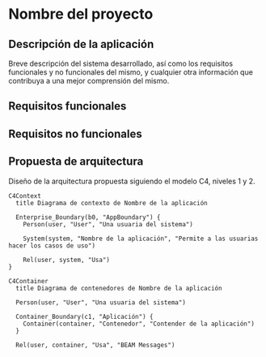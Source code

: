 # Nombre del proyecto

## Descripción de la aplicación

Breve descripción del sistema desarrollado, así como los requisitos
funcionales y no funcionales del mismo, y cualquier otra información
que contribuya a una mejor comprensión del mismo.

## Requisitos funcionales

## Requisitos no funcionales

## Propuesta de arquitectura

Diseño de la arquitectura propuesta siguiendo el modelo C4, niveles 1
y 2.

```mermaid
C4Context
  title Diagrama de contexto de Nombre de la aplicación
  
  Enterprise_Boundary(b0, "AppBoundary") {
    Person(user, "User", "Una usuaria del sistema")
	
	System(system, "Nombre de la aplicación", "Permite a las usuarias hacer los casos de uso")
	
	Rel(user, system, "Usa")
}
``` 

```mermaid
C4Container
  title Diagrama de contenedores de Nombre de la aplicación
  
  Person(user, "User", "Una usuaria del sistema")
  
  Container_Boundary(c1, "Aplicación") {
    Container(container, "Contenedor", "Contender de la aplicación")
  }
  
  Rel(user, container, "Usa", "BEAM Messages")
```

